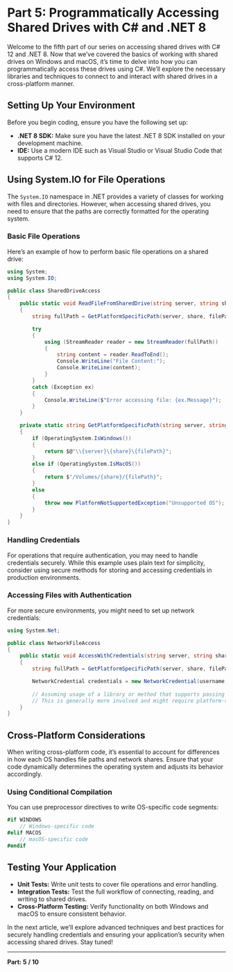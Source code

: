 # Part 5: Programmatically Accessing Shared Drives with C# and .NET 8

Welcome to the fifth part of our series on accessing shared drives with C# 12 and .NET 8. Now that we’ve covered the basics of working with shared drives on Windows and macOS, it’s time to delve into how you can programmatically access these drives using C#. We’ll explore the necessary libraries and techniques to connect to and interact with shared drives in a cross-platform manner.

## Setting Up Your Environment

Before you begin coding, ensure you have the following set up:

- **.NET 8 SDK:** Make sure you have the latest .NET 8 SDK installed on your development machine.
- **IDE:** Use a modern IDE such as Visual Studio or Visual Studio Code that supports C# 12.

## Using System.IO for File Operations

The `System.IO` namespace in .NET provides a variety of classes for working with files and directories. However, when accessing shared drives, you need to ensure that the paths are correctly formatted for the operating system.

### Basic File Operations

Here’s an example of how to perform basic file operations on a shared drive:

```csharp
using System;
using System.IO;

public class SharedDriveAccess
{
    public static void ReadFileFromSharedDrive(string server, string share, string filePath)
    {
        string fullPath = GetPlatformSpecificPath(server, share, filePath);

        try
        {
            using (StreamReader reader = new StreamReader(fullPath))
            {
                string content = reader.ReadToEnd();
                Console.WriteLine("File Content:");
                Console.WriteLine(content);
            }
        }
        catch (Exception ex)
        {
            Console.WriteLine($"Error accessing file: {ex.Message}");
        }
    }

    private static string GetPlatformSpecificPath(string server, string share, string filePath)
    {
        if (OperatingSystem.IsWindows())
        {
            return $@"\\{server}\{share}\{filePath}";
        }
        else if (OperatingSystem.IsMacOS())
        {
            return $"/Volumes/{share}/{filePath}";
        }
        else
        {
            throw new PlatformNotSupportedException("Unsupported OS");
        }
    }
}
```

### Handling Credentials

For operations that require authentication, you may need to handle credentials securely. While this example uses plain text for simplicity, consider using secure methods for storing and accessing credentials in production environments.

### Accessing Files with Authentication

For more secure environments, you might need to set up network credentials:

```csharp
using System.Net;

public class NetworkFileAccess
{
    public static void AccessWithCredentials(string server, string share, string filePath, string username, string password, string domain)
    {
        string fullPath = GetPlatformSpecificPath(server, share, filePath);

        NetworkCredential credentials = new NetworkCredential(username, password, domain);
        
        // Assuming usage of a library or method that supports passing these credentials
        // This is generally more involved and might require platform-specific implementations
    }
}
```

## Cross-Platform Considerations

When writing cross-platform code, it’s essential to account for differences in how each OS handles file paths and network shares. Ensure that your code dynamically determines the operating system and adjusts its behavior accordingly.

### Using Conditional Compilation

You can use preprocessor directives to write OS-specific code segments:

```csharp
#if WINDOWS
    // Windows-specific code
#elif MACOS
    // macOS-specific code
#endif
```

## Testing Your Application

- **Unit Tests:** Write unit tests to cover file operations and error handling.
- **Integration Tests:** Test the full workflow of connecting, reading, and writing to shared drives.
- **Cross-Platform Testing:** Verify functionality on both Windows and macOS to ensure consistent behavior.

In the next article, we’ll explore advanced techniques and best practices for securely handling credentials and ensuring your application’s security when accessing shared drives. Stay tuned!

---

**Part: 5 / 10**